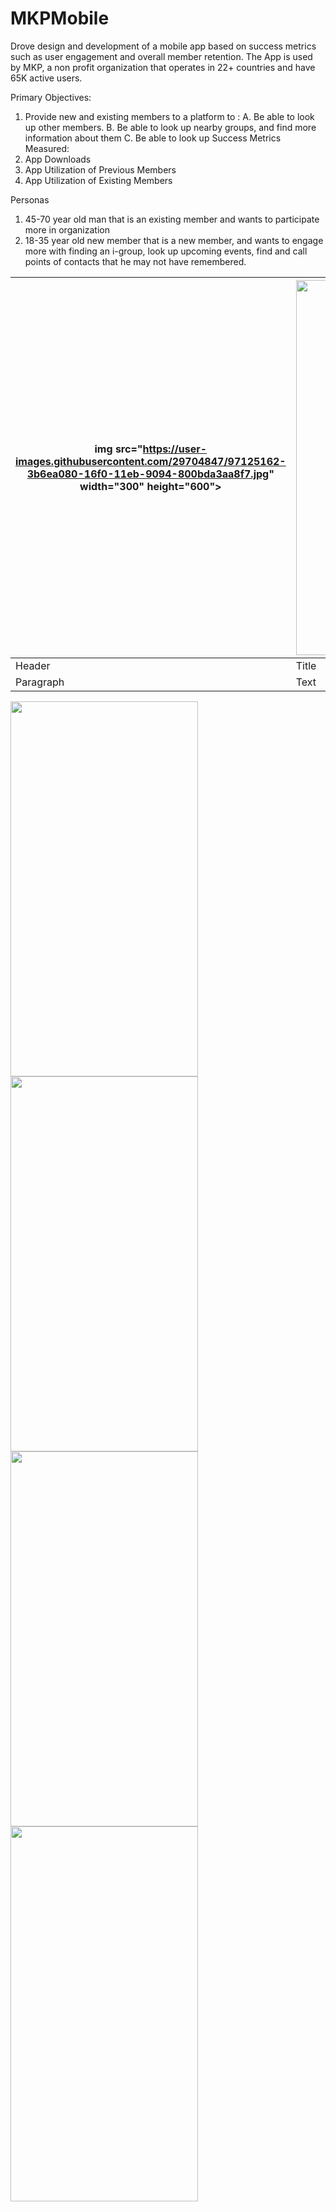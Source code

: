 # MKPMobile
Drove design and development of a mobile app based on success metrics such as user engagement and overall member retention. 
The App is used by MKP, a non profit organization that operates in 22+ countries and have 65K active users. 


Primary Objectives:
1. Provide new and existing members to a platform to : 
   A. Be able to look up other members.
   B. Be able to look up nearby groups, and find more information about them
   C. Be able to look up 
Success Metrics Measured:
1. App Downloads
2. App Utilization of Previous Members
3. App Utilization of Existing Members

Personas
1. 45-70 year old man that is an existing member and wants to participate more in organization
2. 18-35 year old new member that is a new member, and wants to engage more with finding an i-group, look up upcoming events, find and call points of contacts that he may not have remembered.

| img src="https://user-images.githubusercontent.com/29704847/97125162-3b6ea080-16f0-11eb-9094-800bda3aa8f7.jpg" width="300" height="600">| <img src="https://user-images.githubusercontent.com/29704847/97125162-3b6ea080-16f0-11eb-9094-800bda3aa8f7.jpg" width="300" height="600"> |
| ----------- | ----------- |
| Header      | Title       |
| Paragraph   | Text        |

<img src="https://user-images.githubusercontent.com/29704847/97125162-3b6ea080-16f0-11eb-9094-800bda3aa8f7.jpg" width="300" height="600">
<img src="https://user-images.githubusercontent.com/29704847/97125210-6658f480-16f0-11eb-8702-7a2933cfbc39.jpg" width="300" height="600">
<img src="https://user-images.githubusercontent.com/29704847/97125188-517c6100-16f0-11eb-91e2-5245606064b7.jpg" width="300" height="600">
<img src="https://user-images.githubusercontent.com/29704847/97125115-0c582f00-16f0-11eb-82d8-66233670e36e.jpg" width="300" height="600">



